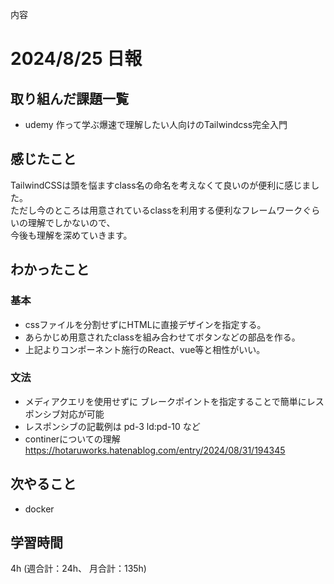 内容
# 2024/8/25 日報
## 取り組んだ課題一覧
+ udemy 作って学ぶ爆速で理解したい人向けのTailwindcss完全入門

## 感じたこと
TailwindCSSは頭を悩ますclass名の命名を考えなくて良いのが便利に感じました。  
ただし今のところは用意されているclassを利用する便利なフレームワークぐらいの理解でしかないので、  
今後も理解を深めていきます。 

## わかったこと
### 基本
+ cssファイルを分割せずにHTMLに直接デザインを指定する。
+ あらかじめ用意されたclassを組み合わせてボタンなどの部品を作る。
+ 上記よりコンポーネント施行のReact、vue等と相性がいい。

### 文法
+ メディアクエリを使用せずに ブレークポイントを指定することで簡単にレスポンシブ対応が可能
+ レスポンシブの記載例は pd-3 ld:pd-10 など
+ continerについての理解
https://hotaruworks.hatenablog.com/entry/2024/08/31/194345

## 次やること
+ docker

## 学習時間
4h (週合計：24h、 月合計：135h)